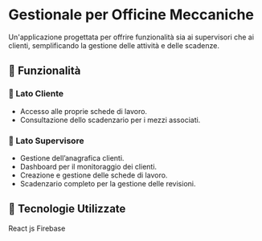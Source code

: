 # Gestionale per Officine Meccaniche  

Un'applicazione progettata per offrire funzionalità sia ai supervisori che ai clienti, semplificando la gestione delle attività e delle scadenze.  

## 📌 Funzionalità  

### 🔹 Lato Cliente  
- Accesso alle proprie schede di lavoro.  
- Consultazione dello scadenzario per i mezzi associati.  

### 🔹 Lato Supervisore  
- Gestione dell’anagrafica clienti.  
- Dashboard per il monitoraggio dei clienti.  
- Creazione e gestione delle schede di lavoro.  
- Scadenzario completo per la gestione delle revisioni.  

## 🚀 Tecnologie Utilizzate  
React js
Firebase
